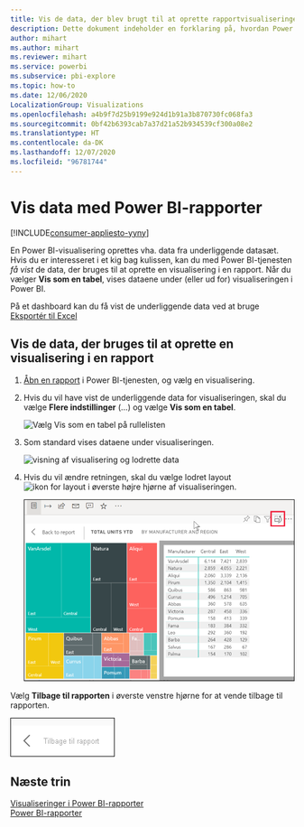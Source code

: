 ```yaml
---
title: Vis de data, der blev brugt til at oprette rapportvisualiseringen
description: Dette dokument indeholder en forklaring på, hvordan Power BI-virksomhedsbrugere kan "få vist" de data, der bruges til at oprette en rapportvisualisering.
author: mihart
ms.author: mihart
ms.reviewer: mihart
ms.service: powerbi
ms.subservice: pbi-explore
ms.topic: how-to
ms.date: 12/06/2020
LocalizationGroup: Visualizations
ms.openlocfilehash: a4b9f7d25b9199e924d1b91a3b870730fc068fa3
ms.sourcegitcommit: 0bf42b6393cab7a37d21a52b934539cf300a08e2
ms.translationtype: HT
ms.contentlocale: da-DK
ms.lasthandoff: 12/07/2020
ms.locfileid: "96781744"
---
```

# <a name="show-data-with-power-bi-reports"></a>Vis data med Power BI-rapporter

[!INCLUDE[consumer-appliesto-yyny](../includes/consumer-appliesto-yyny.md)]



En Power BI-visualisering oprettes vha. data fra underliggende datasæt. Hvis du er interesseret i et kig bag kulissen, kan du med Power BI-tjenesten *få vist* de data, der bruges til at oprette en visualisering i en rapport. Når du vælger **Vis som en tabel**, vises dataene under (eller ud for) visualiseringen i Power BI.

På et dashboard kan du få vist de underliggende data ved at bruge [Eksportér til Excel](end-user-export.md)

## <a name="show-the-data-being-used-to-create-a-report-visual"></a>Vis de data, der bruges til at oprette en visualisering i en rapport
1. [Åbn en rapport](end-user-report-open.md) i Power BI-tjenesten, og vælg en visualisering.  
2. Hvis du vil have vist de underliggende data for visualiseringen, skal du vælge **Flere indstillinger** (...) og vælge **Vis som en tabel**.
   
   ![Vælg Vis som en tabel på rullelisten](./media/end-user-show-data/power-bi-show-data-vertical.png)
3. Som standard vises dataene under visualiseringen.
   
   ![visning af visualisering og lodrette data](./media/end-user-show-data/power-bi-show-data-table.png)

4. Hvis du vil ændre retningen, skal du vælge lodret layout ![ikon for layout](media/end-user-show-data/power-bi-vertical-icon-new.png) i øverste højre hjørne af visualiseringen.
   
   ![visning af visualisering og vandrette data](./media/end-user-show-data/power-bi-show-horizontal.png)

Vælg **Tilbage til rapporten** i øverste venstre hjørne for at vende tilbage til rapporten. 

   ![Skærmbillede, der viser linket til Tilbage til rapporten.](./media/end-user-show-data/power-bi-back.png)

## <a name="next-steps"></a>Næste trin
[Visualiseringer i Power BI-rapporter](../visuals/power-bi-report-visualizations.md)    
[Power BI-rapporter](end-user-reports.md)    

